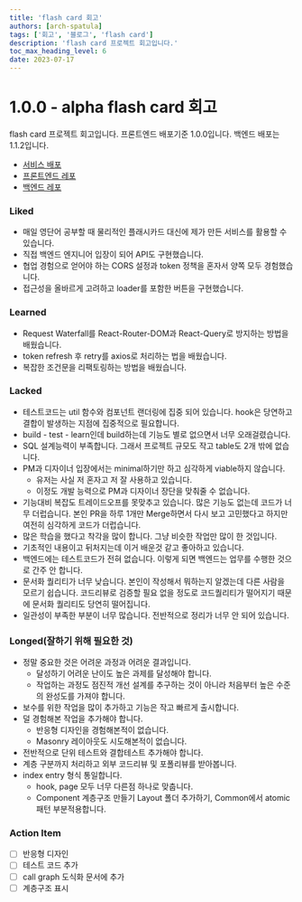 ```yaml
---
title: 'flash card 회고'
authors: [arch-spatula]
tags: ['회고', '블로그', 'flash card']
description: 'flash card 프로젝트 회고입니다.'
toc_max_heading_level: 6
date: 2023-07-17
---
```


# 1.0.0 - alpha flash card 회고

flash card 프로젝트 회고입니다. 프론트엔드 배포기준 1.0.0입니다. 백엔드 배포는 1.1.2입니다.

<!--truncate-->

- [서비스 배포](https://flash-card-frontend-pi.vercel.app/)
- [프론트엔드 레포](https://github.com/arch-spatula/flash-card-frontend)
- [백엔드 레포](https://github.com/arch-spatula/flash-card-backend)

### Liked

- 매일 영단어 공부할 때 물리적인 플래시카드 대신에 제가 만든 서비스를 활용할 수 있습니다.
- 직접 백엔드 엔지니어 입장이 되어 API도 구현했습니다.
- 협업 경험으로 얻어야 하는 CORS 설정과 token 정책을 혼자서 양쪽 모두 경험했습니다.
- 접근성을 올바르게 고려하고 loader를 포함한 버튼을 구현했습니다.

### Learned

- Request Waterfall를 React-Router-DOM과 React-Query로 방지하는 방법을 배웠습니다.
- token refresh 후 retry를 axios로 처리하는 법을 배웠습니다.
- 복잡한 조건문을 리팩토링하는 방법을 배웠습니다.

### Lacked

- 테스트코드는 util 함수와 컴포넌트 랜더링에 집중 되어 있습니다. hook은 당연하고 결합이 발생하는 지점에 집중적으로 필요합니다.
- build - test - learn인데 build하는데 기능도 별로 없으면서 너무 오래걸렸습니다.
- SQL 설계능력이 부족합니다. 그래서 프로젝트 규모도 작고 table도 2개 밖에 없습니다.
- PM과 디자이너 입장에서는 minimal하기만 하고 심각하게 viable하지 않습니다.
  - 유저는 사실 저 혼자고 저 잘 사용하고 있습니다.
  - 이정도 개발 능력으로 PM과 디자이너 장단을 맞춰줄 수 없습니다.
- 기능대비 복잡도 트레이드오프를 못맞추고 있습니다. 많은 기능도 없는데 코드가 너무 더럽습니다. 본인 PR을 하루 1개만 Merge하면서 다시 보고 고민했다고 하지만 여전히 심각하게 코드가 더럽습니다.
- 많은 학습을 했다고 착각을 많이 합니다. 그냥 비슷한 작업만 많이 한 것입니다.
- 기초적인 내용이고 뒤처지는데 이거 배운것 같고 좋아하고 있습니다.
- 백엔드에는 테스트코드가 전혀 없습니다. 이렇게 되면 백엔드는 업무를 수행한 것으로 간주 안 합니다.
- 문서화 퀄리티가 너무 낮습니다. 본인이 작성해서 뭐하는지 알겠는데 다른 사람을 모르기 쉽습니다. 코드리뷰로 검증할 필요 없을 정도로 코드퀄리티가 떨어지기 때문에 문서화 퀄리티도 당연히 떨어집니다.
- 일관성이 부족한 부분이 너무 많습니다. 전반적으로 정리가 너무 안 되어 있습니다.

### Longed(잘하기 위해 필요한 것)

- 정말 중요한 것은 어려운 과정과 어려운 결과입니다.
  - 달성하기 어려운 난이도 높은 과제를 달성해야 합니다.
  - 작업하는 과정도 점진적 개선 설계를 추구하는 것이 아니라 처음부터 높은 수준의 완성도를 가져야 합니다.
- 보수를 위한 작업을 많이 추가하고 기능은 작고 빠르게 출시합니다.
- 덜 경험해본 작업을 추가해야 합니다.
  - 반응형 디자인을 경험해본적이 없습니다.
  - Masonry 레이아웃도 시도해본적이 없습니다.
- 전반적으로 단위 테스트와 결합테스트 추가해야 합니다.
- 계층 구분까지 처리하고 외부 코드리뷰 및 포폴리뷰를 받아봅니다.
- index entry 형식 통일합니다.
  - hook, page 모두 너무 다른점 하나로 맞춥니다.
  - Component 계층구조 만들기 Layout 폴더 추가하기, Common에서 atomic 패턴 부분적용합니다.

### Action Item

- [ ] 반응형 디자인
- [ ] 테스트 코드 추가
- [ ] call graph 도식화 문서에 추가
- [ ] 계층구조 표시
